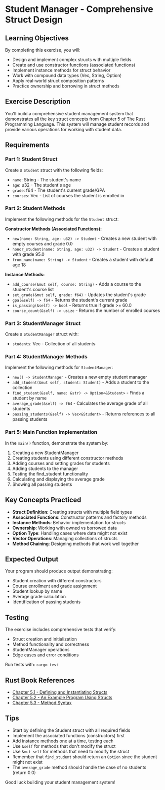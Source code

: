 # Student Manager - Comprehensive Struct Design

## Learning Objectives

By completing this exercise, you will:
- Design and implement complex structs with multiple fields
- Create and use constructor functions (associated functions)
- Implement instance methods for struct behavior
- Work with compound data types (Vec, String, Option)
- Apply real-world struct composition patterns
- Practice ownership and borrowing in struct methods

## Exercise Description

You'll build a comprehensive student management system that demonstrates all the key struct concepts from Chapter 5 of The Rust Programming Language. This system will manage student records and provide various operations for working with student data.

## Requirements

### Part 1: Student Struct

Create a `Student` struct with the following fields:
- `name`: String - The student's name
- `age`: u32 - The student's age  
- `grade`: f64 - The student's current grade/GPA
- `courses`: Vec<String> - List of courses the student is enrolled in

### Part 2: Student Methods

Implement the following methods for the `Student` struct:

**Constructor Methods (Associated Functions):**
- `new(name: String, age: u32) -> Student` - Creates a new student with empty courses and grade 0.0
- `honor_student(name: String, age: u32) -> Student` - Creates a student with grade 95.0
- `from_name(name: String) -> Student` - Creates a student with default age 18

**Instance Methods:**
- `add_course(&mut self, course: String)` - Adds a course to the student's course list
- `set_grade(&mut self, grade: f64)` - Updates the student's grade
- `gpa(&self) -> f64` - Returns the student's current grade
- `is_passing(&self) -> bool` - Returns true if grade >= 60.0
- `course_count(&self) -> usize` - Returns the number of enrolled courses

### Part 3: StudentManager Struct

Create a `StudentManager` struct with:
- `students`: Vec<Student> - Collection of all students

### Part 4: StudentManager Methods

Implement the following methods for `StudentManager`:

- `new() -> StudentManager` - Creates a new empty student manager
- `add_student(&mut self, student: Student)` - Adds a student to the collection
- `find_student(&self, name: &str) -> Option<&Student>` - Finds a student by name
- `average_grade(&self) -> f64` - Calculates the average grade of all students
- `passing_students(&self) -> Vec<&Student>` - Returns references to all passing students

### Part 5: Main Function Implementation

In the `main()` function, demonstrate the system by:
1. Creating a new StudentManager
2. Creating students using different constructor methods
3. Adding courses and setting grades for students
4. Adding students to the manager
5. Testing the find_student functionality
6. Calculating and displaying the average grade
7. Showing all passing students

## Key Concepts Practiced

- **Struct Definition**: Creating structs with multiple field types
- **Associated Functions**: Constructor patterns and factory methods
- **Instance Methods**: Behavior implementation for structs
- **Ownership**: Working with owned vs borrowed data
- **Option Type**: Handling cases where data might not exist
- **Vector Operations**: Managing collections of structs
- **Method Chaining**: Designing methods that work well together

## Expected Output

Your program should produce output demonstrating:
- Student creation with different constructors
- Course enrollment and grade assignment
- Student lookup by name
- Average grade calculation
- Identification of passing students

## Testing

The exercise includes comprehensive tests that verify:
- Struct creation and initialization
- Method functionality and correctness
- StudentManager operations
- Edge cases and error conditions

Run tests with: `cargo test`

## Rust Book References

- [Chapter 5.1 - Defining and Instantiating Structs](https://doc.rust-lang.org/book/ch05-01-defining-structs.html)
- [Chapter 5.2 - An Example Program Using Structs](https://doc.rust-lang.org/book/ch05-02-example-structs.html)
- [Chapter 5.3 - Method Syntax](https://doc.rust-lang.org/book/ch05-03-method-syntax.html)

## Tips

- Start by defining the Student struct with all required fields
- Implement the associated functions (constructors) first
- Add instance methods one at a time, testing each
- Use `&self` for methods that don't modify the struct
- Use `&mut self` for methods that need to modify the struct
- Remember that `find_student` should return an `Option` since the student might not exist
- The `average_grade` method should handle the case of no students (return 0.0)

Good luck building your student management system!